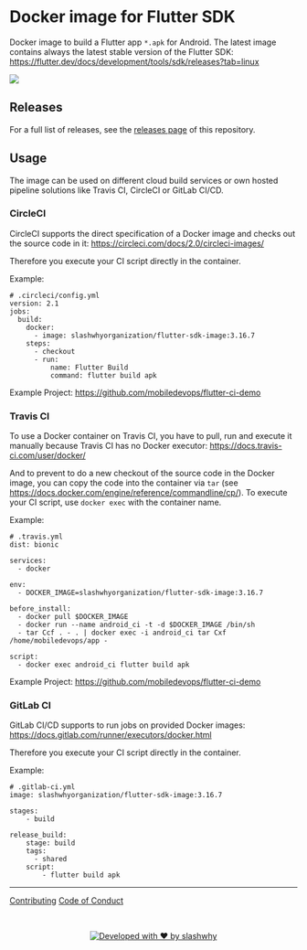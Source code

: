 # Docker image for Flutter SDK

Docker image to build a Flutter app `*.apk` for Android. The latest image contains always the latest stable version of the Flutter SDK: https://flutter.dev/docs/development/tools/sdk/releases?tab=linux

<a href="https://github.com/slashwhy/flutter-sdk-image/releases/tag/3.16.7"><img src="https://img.shields.io/badge/Current%20version-3.16.7-blue.svg"/></a>

## Releases

For a full list of releases, see the [releases page](https://github.com/slashwhy/flutter-sdk-image/releases) of this repository.

## Usage

The image can be used on different cloud build services or own hosted pipeline solutions like Travis CI, CircleCI or GitLab CI/CD.

### CircleCI

CircleCI supports the direct specification of a Docker image and checks out the source code in it: https://circleci.com/docs/2.0/circleci-images/

Therefore you execute your CI script directly in the container.

Example:

```
# .circleci/config.yml
version: 2.1
jobs:
  build:
    docker:
      - image: slashwhyorganization/flutter-sdk-image:3.16.7
    steps:
      - checkout
      - run:
          name: Flutter Build
          command: flutter build apk
```

Example Project: https://github.com/mobiledevops/flutter-ci-demo

### Travis CI

To use a Docker container on Travis CI, you have to pull, run and execute it manually because Travis CI has no Docker executor: https://docs.travis-ci.com/user/docker/

And to prevent to do a new checkout of the source code in the Docker image, you can copy the code into the container via `tar` (see https://docs.docker.com/engine/reference/commandline/cp/).
To execute your CI script, use `docker exec` with the container name.

Example:

```
# .travis.yml
dist: bionic

services:
  - docker

env:
  - DOCKER_IMAGE=slashwhyorganization/flutter-sdk-image:3.16.7

before_install:
  - docker pull $DOCKER_IMAGE
  - docker run --name android_ci -t -d $DOCKER_IMAGE /bin/sh
  - tar Ccf . - . | docker exec -i android_ci tar Cxf /home/mobiledevops/app -

script:
  - docker exec android_ci flutter build apk
```

Example Project: https://github.com/mobiledevops/flutter-ci-demo

### GitLab CI

GitLab CI/CD supports to run jobs on provided Docker images: https://docs.gitlab.com/runner/executors/docker.html

Therefore you execute your CI script directly in the container.

Example:

```
# .gitlab-ci.yml
image: slashwhyorganization/flutter-sdk-image:3.16.7

stages:
    - build

release_build:
    stage: build
    tags:
      - shared
    script:
        - flutter build apk
```

---

[Contributing](.github/CONTRIBUTING.md)
[Code of Conduct](.github/CODE_OF_CONDUCT.md)

<br>
<center> 

[![Developed with ❤️ by slashwhy](https://img.shields.io/badge/Developed_with_❤️-by_slashwhy-EA425B?labelColor=fff)](https://slashwhy.de/en/)

</center>

